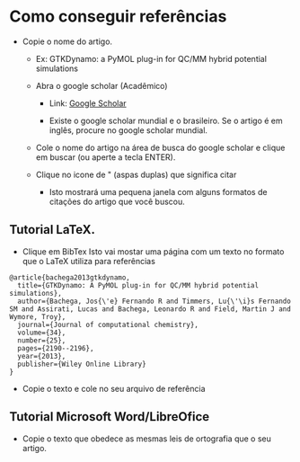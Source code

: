 # Como conseguir referências

- Copie o nome do artigo.
    - Ex: GTKDynamo: a PyMOL plug-in for QC/MM hybrid potential simulations
    
  - Abra o google scholar (Acadêmico)
    - Link: [Google Scholar](https://scholar.google.com/)
    
    - Existe o google scholar mundial e o brasileiro. Se o artigo é em inglês, procure no google scholar mundial.
    
  - Cole o nome do artigo na área de busca do google scholar e clique em buscar (ou aperte a tecla ENTER).
  
  - Clique no icone de " (aspas duplas) que significa citar
    - Isto mostrará uma pequena janela com alguns formatos de citações do artigo que você buscou.

## Tutorial LaTeX.  
    
  - Clique em BibTex
Isto vai mostar uma página com um texto no formato que o LaTeX utiliza para referências
```
@article{bachega2013gtkdynamo,
  title={GTKDynamo: A PyMOL plug-in for QC/MM hybrid potential simulations},
  author={Bachega, Jos{\'e} Fernando R and Timmers, Lu{\'\i}s Fernando SM and Assirati, Lucas and Bachega, Leonardo R and Field, Martin J and Wymore, Troy},
  journal={Journal of computational chemistry},
  volume={34},
  number={25},
  pages={2190--2196},
  year={2013},
  publisher={Wiley Online Library}
}
```    
  - Copie o texto e cole no seu arquivo de referência

## Tutorial Microsoft Word/LibreOfice
  - Copie o texto que obedece as mesmas leis de ortografia que o seu artigo.
